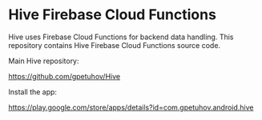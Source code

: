 # Hive Firebase Cloud Functions
Hive uses Firebase Cloud Functions for backend data handling. This repository contains Hive Firebase Cloud Functions source code.

Main Hive repository:

https://github.com/gpetuhov/Hive

Install the app:

https://play.google.com/store/apps/details?id=com.gpetuhov.android.hive